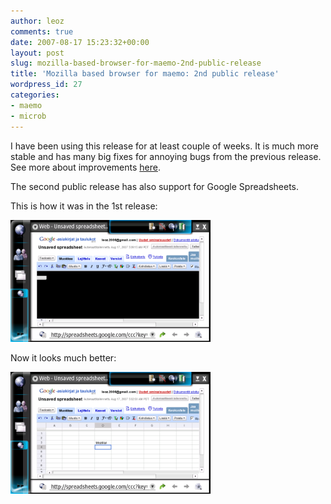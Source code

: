 ```yaml
---
author: leoz
comments: true
date: 2007-08-17 15:23:32+00:00
layout: post
slug: mozilla-based-browser-for-maemo-2nd-public-release
title: 'Mozilla based browser for maemo: 2nd public release'
wordpress_id: 27
categories:
- maemo
- microb
---
```


I have been using this release for at least couple of weeks.
It is much more stable and has many big fixes for annoying bugs from the previous release.  See more about improvements [here](http://browser.garage.maemo.org/news/4/).

The second public release has also support for Google Spreadsheets.

<!--more-->

This is how it was in the 1st release:

<p>
<a class="fancybox" href="/uploads/2007/08/google_microb_200707.png" title="google microb 200707">
	<img src="/uploads/2007/08/google_microb_200707.png" alt="google microb 200707" height="195" width="320">
</a>
</p>

Now it looks much better:

<p>
<a class="fancybox" href="/uploads/2007/08/google_microb_200708.png" title="google microb 200708">
	<img src="/uploads/2007/08/google_microb_200708.png" alt="google microb 200708" height="195" width="320">
</a>
</p>

